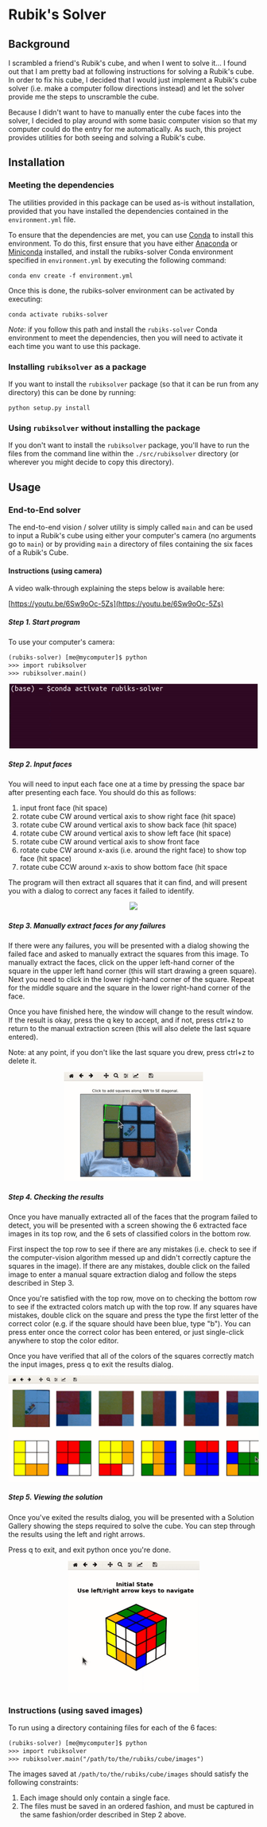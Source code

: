 # Rubik's Solver

## Background

I scrambled a friend's Rubik's cube, and when I went to solve it... I
found out that I am pretty bad at following instructions for solving a
Rubik's cube. In order to fix his cube, I decided that I would just
implement a Rubik's cube solver (i.e. make a computer follow
directions instead) and let the solver provide me the steps to
unscramble the cube.

Because I didn't want to have to manually enter the cube faces into
the solver, I decided to play around with some basic computer vision
so that my computer could do the entry for me automatically. As such,
this project provides utilities for both seeing and solving a Rubik's
cube.


## Installation

### Meeting the dependencies

The utilities provided in this package can be used as-is without
installation, provided that you have installed the dependencies
contained in the `environment.yml` file.

To ensure that the dependencies are met, you can use
[Conda](https://docs.conda.io/en/latest/) to install this
environment. To do this, first ensure that you have either
[Anaconda](https://www.anaconda.com/distribution/) or
[Miniconda](https://docs.conda.io/en/latest/miniconda.html) installed,
and install the rubiks-solver Conda environment specified in
`environment.yml` by executing the following command:
```
conda env create -f environment.yml
```

Once this is done, the rubiks-solver environment can be activated by executing:
```
conda activate rubiks-solver
```
*Note*: if you follow this path and install the `rubiks-solver` Conda
environment to meet the dependencies, then you will need to activate
it each time you want to use this package.


### Installing `rubiksolver` as a package
If you want to install the `rubiksolver` package (so that it can be
run from any directory) this can be done by running:

```
python setup.py install
```

### Using `rubiksolver` without installing the package
If you don't want to install the `rubiksolver` package, you'll have to
run the files from the command line within the `./src/rubiksolver`
directory (or wherever you might decide to copy this directory).


## Usage

### End-to-End solver
The end-to-end vision / solver utility is simply called `main` and can
be used to input a Rubik's cube using either your computer's camera
(no arguments go to `main`) or by providing `main` a directory of
files containing the six faces of a Rubik's Cube.

#### Instructions (using camera)

A video walk-through explaining the steps below is available here:

[https://youtu.be/6Sw9oOc-5Zs](https://youtu.be/6Sw9oOc-5Zs)


##### Step 1. Start program
To use your computer's camera:

    (rubiks-solver) [me@mycomputer]$ python
    >>> import rubiksolver
    >>> rubiksolver.main()

<center><img src="./img/step1.gif"></center>


##### Step 2. Input faces
You will need to input each face one at a time by pressing the space
bar after presenting each face. You should do this as follows:

1. input front face (hit space)
2. rotate cube CW around vertical axis to show right face (hit space)
3. rotate cube CW around vertical axis to show back face (hit space)
4. rotate cube CW around vertical axis to show left face (hit space)
5. rotate cube CW around vertical axis to show front face 
6. rotate cube CW around x-axis (i.e. around the right face) to show top face (hit space)
7. rotate cube CCW around x-axis to show bottom face (hit space

The program will then extract all squares that it can find, and will
present you with a dialog to correct any faces it failed to identify.

<center><img src="./img/step2.gif"></center>


##### Step 3. Manually extract faces for any failures 
If there were any failures, you will be presented with a dialog
showing the failed face and asked to manually extract the squares from
this image. To manually extract the faces, click on the upper
left-hand corner of the square in the upper left hand corner (this
will start drawing a green square). Next you need to click in the
lower right-hand corner of the square. Repeat for the middle square
and the square in the lower right-hand corner of the face. 

Once you have finished here, the window will change to the result
window. If the result is okay, press the q key to accept, and if not,
press ctrl+z to return to the manual extraction screen (this will also
delete the last square entered). 

Note: at any point, if you don't like the last square you drew, press
ctrl+z to delete it.

<center><img src="./img/step3.gif"></center>

##### Step 4. Checking the results
Once you have manually extracted all of the faces that the program
failed to detect, you will be presented with a screen showing the 6
extracted face images in its top row, and the 6 sets of classified
colors in the bottom row.
 
First inspect the top row to see if there are any mistakes (i.e. check
to see if the computer-vision algorithm messed up and didn't correctly
capture the squares in the image). If there are any mistakes, double
click on the failed image to enter a manual square extraction dialog
and follow the steps described in Step 3.
 
Once you're satisfied with the top row, move on to checking the bottom
row to see if the extracted colors match up with the top row. If any
squares have mistakes, double click on the square and press the type
the first letter of the correct color (e.g. if the square should have
been blue, type "b"). You can press enter once the correct color has
been entered, or just single-click anywhere to stop the color editor.

Once you have verified that all of the colors of the squares correctly
match the input images, press q to exit the results dialog.

<center><img src="./img/step4.gif"></center>

##### Step 5. Viewing the solution
Once you've exited the results dialog, you will be presented with a
Solution Gallery showing the steps required to solve the cube. You can
step through the results using the left and right arrows.
 
Press q to exit, and exit python once you're done.

<center><img src="./img/step5.gif"></center>

### Instructions (using saved images)
To run using a directory containing files for each of the 6 faces:

    (rubiks-solver) [me@mycomputer]$ python
    >>> import rubiksolver
    >>> rubiksolver.main("/path/to/the/rubiks/cube/images")

The images saved at `/path/to/the/rubiks/cube/images` should satisfy
the following constraints:

1. Each image should only contain a single face.
2. The files must be saved in an ordered fashion, and must be captured
   in the same fashion/order described in Step 2 above.


<!-- ## Status -->

<!-- My aspiration for this project is to implement a solver that provides -->
<!-- step-by-step graphical solution instructions along with some camera -->
<!-- tools to recognize the initial state of the cube (so that I won't have -->
<!-- to manually enter the cube's state). However, as of May 24th 2019, I -->
<!-- haven't implemented an entry method, and I haven't implemented a way -->
<!-- to output the intermediate steps / plot the steps. However, I have -->
<!-- successfully implemented the solver (using [this -->
<!-- method](https://www.rubiks.com/how-to-solve-rubiks-cube)), and some -->
<!-- plotting functions to display the cube's state. I just need to add a -->
<!-- bit on the output / completely add the input and things should be good -->
<!-- (: -->

<!-- ## Example 1: Solving a random initial state (big steps): -->

<!-- As an example, I put the cube into a randomized initial state and let -->
<!-- the solver run, displaying the cube's state after each major solution -->
<!-- step. The solution is pretty similar to [this -->
<!-- method](https://www.rubiks.com/how-to-solve-rubiks-cube). -->

<!-- <p float="center"> -->
<!-- <img src="./img/step_0_initial_state.png" width="300"> -->
<!-- <img src="./img/step_1_white_cross.png" width="300"> -->
<!-- <img src="./img/step_2_white_corners.png" width="300"> -->
<!-- <img src="./img/step_3_middle_edges.png" width="300"> -->
<!-- <img src="./img/step_4_yellow_cross.png" width="300"> -->
<!-- <img src="./img/step_5_yellow_corners.png" width="300"> -->
<!-- <img src="./img/step_6_permute_corners.png" width="300"> -->
<!-- <img src="./img/step_7_permute_edges.png" width="300"> -->
<!-- </p> -->

<!-- ## Example 2: Solving a random initial state (every move): -->

<!-- For a second example, I ran the solver and recorded every move -->
<!-- performed. The result is the gif below: -->

<!-- <p float = "center"> -->
<!-- <img src="./img/solution_example.gif"> -->
<!-- </p> -->
